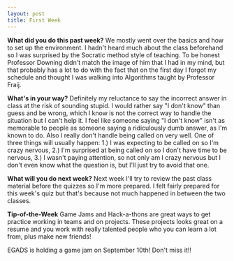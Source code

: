 ```yaml
---
layout: post
title: First Week
---
```


**What did you do this past week?**
We mostly went over the basics and how to set up the environment. I hadn't heard much about the class beforehand so I was surprised by the Socratic method style of teaching. To be honest Professor Downing didn't match the image of him that I had in my mind, but that probably has a lot to do with the fact that on the first day I forgot my schedule and thought I was walking into Algorithms taught by Professor Fraij. 

**What's in your way?**
Definitely my reluctance to say the incorrect answer in class at the risk of sounding stupid. I would rather say "I don't know" than guess and be wrong, which I know is not the correct way to handle the situation but I can't help it. I feel like someone saying "I don't know" isn't as memorable to people as someone saying a ridiculously dumb answer, as I'm known to do. Also I really don't handle being called on very well. One of three things will usually happen: 1.) I was expecting to be called on so I'm crazy nervous, 2.) I'm surprised at being called on so I don't have time to be nervous, 3.) I wasn't paying attention, so not only am I crazy nervous but I don't even know what the question is, but I'll just try to avoid that one.

**What will you do next week?**
Next week I'll try to review the past class material before the quizzes so I'm more prepared. I felt fairly prepared for this week's quiz but that's because not much happened in between the two classes.

**Tip-of-the-Week**
Game Jams and Hack-a-thons are great ways to get practice working in teams and on projects. These projects looks great on a resume and you work with really talented people who you can learn a lot from, plus make new friends!

EGADS is holding a game jam on September 10th! Don't miss it!!

